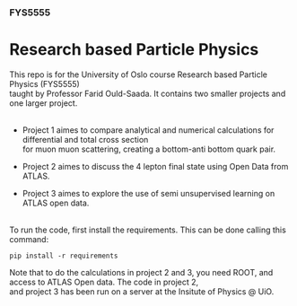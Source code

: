### FYS5555
# Research based Particle Physics
This repo is for the University of Oslo course Research based Particle Physics (FYS5555) <br>
taught by Professor Farid Ould-Saada. It contains two smaller projects and one larger project. <br>
<br>
* Project 1 aimes to compare analytical and numerical calculations for differential and total cross section <br>
for muon muon scattering, creating a bottom-anti bottom quark pair. <br>

* Project 2 aimes to discuss the 4 lepton final state using Open Data from ATLAS. <br>
* Project 3 aimes to explore the use of semi unsupervised learning on ATLAS open data. <br>
<br>
To run the code, first install the requirements. This can be done calling this command:

```
pip install -r requirements

```
Note that to do the calculations in project 2 and 3, you need ROOT, and access to ATLAS Open data. The code in project 2, <br>
and project 3 has been run on a server at the Insitute of Physics @ UiO.
